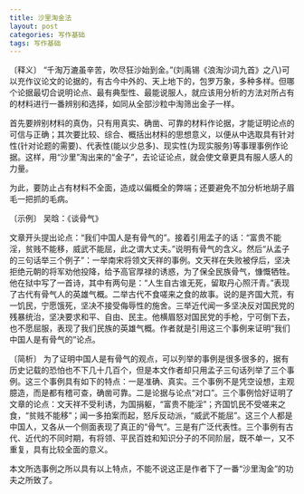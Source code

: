 ```yaml
---
title: 沙里淘金法
layout: post
categories: 写作基础
tags: 写作基础
---
```


〔释义〕 “千淘万漉虽辛苦，吹尽狂沙始到金。”(刘禹锡《浪淘沙词九首》之八)可以充作议论文的论据的，有古今中外的、天上地下的，包罗万象，多种多样。但哪个论据最切合说明论点、最有典型性、最能说服人，就应该用分析的方法对所占有的材料进行一番辨别和选择，如同从全部沙粒中淘筛出金子一样。

首先要辨别材料的真伪，只有用真实、确凿、可靠的材料作论据，才能证明论点的可信与正确；其次要比较、综合、概括出材料的思想意义，以便从中选取具有针对性(针对论题的需要)、代表性(能以少总多)、现实性(为现实服务)等事理事例作论据。这样，用“沙里”淘出来的“金子”，去论证论点，就会使文章更具有服人感人的力量。

为此，要防止占有材料不全面，造成以偏概全的弊端；还要避免不加分析地胡子眉毛一把抓的毛病。

〔示例〕 吴晗：《谈骨气》

文章开头提出论点：“我们中国人是有骨气的”。接着引用孟子的话：“富贵不能淫，贫贱不能移，威武不能屈，此之谓大丈夫。”说明有骨气的含义。然后“从孟子的三句话举三个例子”：一举南宋将领文天祥的事例。文天祥在失败被俘后，坚决拒绝元朝的将军劝他投降，给予高官厚禄的诱惑，为了保全民族骨气，慷慨牺牲。他在狱中写了一首诗，其中有两句是：“人生自古谁无死，留取丹心照汗青。”表现了古代有骨气人的英雄气概。二举古代不食嗟来之食的故事。说的是齐国大荒，有一饥民，宁愿饿死，坚决不接受侮辱性的施舍。三举近代闻一多坚决反对国民党的残暴统治，坚决要求和平、自由、民主。他横眉怒对国民党的手枪，宁可倒下去，也不愿屈服，表现了我们民族的英雄气概。作者就是引用这三个事例来证明“我们中国人是有骨气的”论点。

〔简析〕 为了证明中国人是有骨气的观点，可以列举的事例是很多很多的，据有历史记载的恐怕也不下几十几百个，但是本文作者却只用孟子三句话列举了三个事例。这三个事例具有如下的特点：一是准确、真实。三个事例不是凭空设想，主观臆造，而是都有稽可查，确凿可靠。二是论据与论点“对口”。三个事例恰好证明了文章的论点：文天祥不受利诱，为国捐躯，“富贵不能淫”；齐国饥民不受嗟来之食，“贫贱不能移”；闻一多拍案而起，怒斥反动派，“威武不能屈”。这三个人都是中国人，又各从一个侧面表现了真正的“骨气”。三是有广泛代表性。三个事例有古代、近代的不同时期，有将领、平民百姓和知识分子的不同阶层，既不单一，又不重复，具有比较全面的意义。

本文所选事例之所以具有以上特点，不能不说这正是作者下了一番“沙里淘金”的功夫之所致了。 